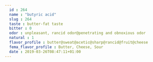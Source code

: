 ```yaml
---
  id : 264
  name : "butyric acid"
  slug : 264
  taste : butter-fat taste
  bitter : 0
  odor : unpleasant, rancid odor@penetrating and obnoxious odor
  natural : 1
  flavor_profile : butter@sweat@acetic@sharp@rancid@fruit@cheese
  fema_flavor_profile : Butter, Cheese, Sour
  date : 2019-03-26T08:47:11+01:00
---
```



